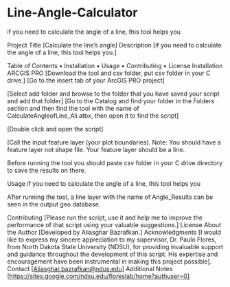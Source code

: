# Line-Angle-Calculator
if you need to calculate the angle of a line, this tool helps you


Project Title
[Calculate the line’s angle]
Description
[if you need to calculate the angle of a line, this tool helps you.]
 
Table of Contents
•	Installation
•	Usage
•	Contributing
•	License
Installation
ARCGIS PRO
[Download the tool and csv folder, put csv folder in your C drive.]
[Go to the insert tab of your ArcGIS PRO project]
 
[Select add folder and browse to the folder that you have saved your script and add that folder]
[Go to the Catalog and find your folder in the Folders section and then find the tool with the name of CalculateAngleofLine_Ali.atbx, then open it to find the script]
  
 

[Double click and open the script]
 
[Call the input feature layer (your plot boundaries). Note: You should have a feature layer not shape file. Your feature layer should be a line.

 
Before running the tool you should paste csv folder in your C drive directory to save the results on there. 
 
Usage
if you need to calculate the angle of a line, this tool helps you 
 
After running the tool, a line layer with the name of Angle_Results can be seen in the output geo database.
 

Contributing
[Please run the script, use it and help me to improve the performance of that script using your valuable suggestions.]
License
About the Author
[Developed by Aliasghar Bazrafkan.]
Acknowledgments
[I would like to express my sincere appreciation to my supervisor, Dr. Paulo Flores, from North Dakota State University (NDSU), for providing invaluable support and guidance throughout the development of this script. His expertise and encouragement have been instrumental in making this project possible].
Contact
[Aliasghar.bazrafkan@ndus.edu]
Additional Notes
[https://sites.google.com/ndsu.edu/floreslab/home?authuser=0]
